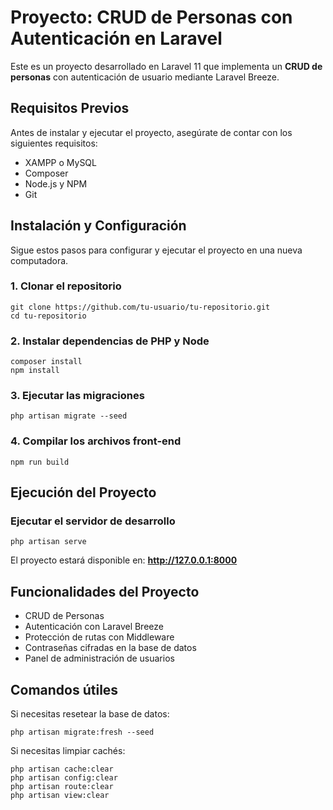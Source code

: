 # Proyecto: CRUD de Personas con Autenticación en Laravel

Este es un proyecto desarrollado en Laravel 11 que implementa un **CRUD de personas** con autenticación de usuario mediante Laravel Breeze.

## Requisitos Previos
Antes de instalar y ejecutar el proyecto, asegúrate de contar con los siguientes requisitos:

- XAMPP o MySQL
- Composer
- Node.js y NPM
- Git

## Instalación y Configuración
Sigue estos pasos para configurar y ejecutar el proyecto en una nueva computadora.

### 1. Clonar el repositorio
```
git clone https://github.com/tu-usuario/tu-repositorio.git
cd tu-repositorio
```

### 2. Instalar dependencias de PHP y Node
```
composer install
npm install
```

### 3. Ejecutar las migraciones
```
php artisan migrate --seed
```

### 4. Compilar los archivos front-end
```
npm run build
```

## Ejecución del Proyecto
### Ejecutar el servidor de desarrollo
```
php artisan serve
```

El proyecto estará disponible en:
**http://127.0.0.1:8000**


## Funcionalidades del Proyecto
- CRUD de Personas  
- Autenticación con Laravel Breeze  
- Protección de rutas con Middleware  
- Contraseñas cifradas en la base de datos  
- Panel de administración de usuarios  

## Comandos útiles
Si necesitas resetear la base de datos:
```
php artisan migrate:fresh --seed
```

Si necesitas limpiar cachés:
```
php artisan cache:clear
php artisan config:clear
php artisan route:clear
php artisan view:clear
```



